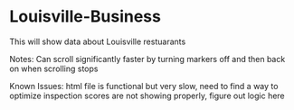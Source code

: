 # Louisville-Business
 This will show data about Louisville restuarants

Notes: 
 Can scroll significantly faster by turning markers off and then back on when scrolling stops

Known Issues:
 html file is functional but very slow, need to find a way to optimize
 inspection scores are not showing properly, figure out logic here